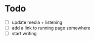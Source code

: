 # Todo

- [ ] update media + listening
- [ ] add a link to running page somewhere
- [ ] start writing
